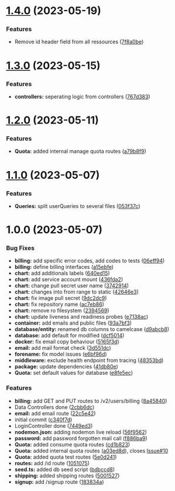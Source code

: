 # [1.4.0](https://gitlab.clippic.app/clippic/backend/user-v2/compare/v1.3.0...v1.4.0) (2023-05-19)


### Features

* Remove id header field from all ressources ([7f8a0be](https://gitlab.clippic.app/clippic/backend/user-v2/commit/7f8a0be89542079fda69b4f93650a8b3341fe6a8))

# [1.3.0](https://gitlab.clippic.app/clippic/backend/user-v2/compare/v1.2.0...v1.3.0) (2023-05-15)


### Features

* **controllers:** seperating logic from controllers ([767d383](https://gitlab.clippic.app/clippic/backend/user-v2/commit/767d38383565ac0d45f83c9905a9a89dbe4b8eb6))

# [1.2.0](https://gitlab.clippic.app/clippic/backend/user-v2/compare/v1.1.0...v1.2.0) (2023-05-11)


### Features

* **Quota:** added internal manage quota routes ([a79b8f9](https://gitlab.clippic.app/clippic/backend/user-v2/commit/a79b8f9499fc0b86ba99eb101a0e62c52f4e0bc3))

# [1.1.0](https://gitlab.clippic.app/clippic/backend/user-v2/compare/v1.0.0...v1.1.0) (2023-05-07)


### Features

* **Queries:** split userQueries to several files ([053f37c](https://gitlab.clippic.app/clippic/backend/user-v2/commit/053f37c867423a34aa39b1a445e5f5a7d0e24f0f))

# 1.0.0 (2023-05-07)


### Bug Fixes

* **billing:** add specific error codes, add codes to tests ([06eff94](https://gitlab.clippic.app/clippic/backend/user-v2/commit/06eff94ab7d58f53bec51ac6afe133970ae0f792))
* **billing:** define billing interfaces ([a15ebfe](https://gitlab.clippic.app/clippic/backend/user-v2/commit/a15ebfe71b0ad6aa1260449dd302aa4bc83f0767))
* **chart:** add additionals labels ([640ed15](https://gitlab.clippic.app/clippic/backend/user-v2/commit/640ed15da707718ea11f295e95457add8df57ba7))
* **chart:** add service account mount ([436fda2](https://gitlab.clippic.app/clippic/backend/user-v2/commit/436fda26e11c6c31927f23814822a00de210f5ed))
* **chart:** change pull secret user name ([3742914](https://gitlab.clippic.app/clippic/backend/user-v2/commit/3742914eb376ac282913e02ac5d474da76fb6305))
* **chart:** changes into from range to static ([42646e3](https://gitlab.clippic.app/clippic/backend/user-v2/commit/42646e39c4e20c383b26152d601c48c34357eb67))
* **chart:** fix image pull secret ([9dc2dc9](https://gitlab.clippic.app/clippic/backend/user-v2/commit/9dc2dc9dbdbbd0064abc02a9969cb604be746b7e))
* **chart:** fix repository name ([ac7eb86](https://gitlab.clippic.app/clippic/backend/user-v2/commit/ac7eb865414c6da752e20f7117460e31f847382a))
* **chart:** remove ro filesystem ([2394569](https://gitlab.clippic.app/clippic/backend/user-v2/commit/239456959585bb5f9e7c76cad96731132a83f2b5))
* **chart:** update liveness and readiness probes ([e7138ac](https://gitlab.clippic.app/clippic/backend/user-v2/commit/e7138ac05326f6683d4d113dda34b280b51c5aef))
* **container:** add emails and public files ([93a7bf3](https://gitlab.clippic.app/clippic/backend/user-v2/commit/93a7bf3e6ec44f79fc0cb7780b9f508cf5d3e38c))
* **database/entity:** renamed db columns to camelcase ([d9abcb8](https://gitlab.clippic.app/clippic/backend/user-v2/commit/d9abcb89a9842504f98662b6e329fc69c88e40af))
* **database:** add default for modified ([dcf5014](https://gitlab.clippic.app/clippic/backend/user-v2/commit/dcf501449afe9cd9bffff10541708c6ab464f7f0))
* **docker:** fix email copy behaviour ([5165f3d](https://gitlab.clippic.app/clippic/backend/user-v2/commit/5165f3d7e641f67eb2de3bb2cf10550bc0d309cf))
* **email:** add mail format check ([3d551dc](https://gitlab.clippic.app/clippic/backend/user-v2/commit/3d551dc1bbca4001aa6724ea465dd0fa53f202e4))
* **forename:** fix model issues ([e6bf96d](https://gitlab.clippic.app/clippic/backend/user-v2/commit/e6bf96d20d38533756873171dadd6f75661de7ce))
* **middleware:** exclude health endpoint from tracing ([48353bd](https://gitlab.clippic.app/clippic/backend/user-v2/commit/48353bd2f0480bb52ae0b1036af58911421e5cac))
* **package:** update dependencies ([41db80e](https://gitlab.clippic.app/clippic/backend/user-v2/commit/41db80efa0254becc9875e083f4d224f630af628))
* **Quota:** set default values for database ([e8fe5ec](https://gitlab.clippic.app/clippic/backend/user-v2/commit/e8fe5ecbdcd4dd322adc81e46b4801fcaea5ed7e))


### Features

* **billing:** add GET and PUT routes to /v2/users/billing ([8a45840](https://gitlab.clippic.app/clippic/backend/user-v2/commit/8a458409e4f9841ecaed1e198fab66fdd4c45ae0))
* Data Controllers done ([2cbb6dc](https://gitlab.clippic.app/clippic/backend/user-v2/commit/2cbb6dc5681ccad4b3c32edab6734cf0f7786b06))
* **email:** add email route ([22c5e42](https://gitlab.clippic.app/clippic/backend/user-v2/commit/22c5e4290ba274f4f8371649bc9582baf0c1b42e))
* initial commit ([c340f7d](https://gitlab.clippic.app/clippic/backend/user-v2/commit/c340f7d30ddf4b430f5618fb5dd7c20b73368f73))
* LoginController done ([7449ed3](https://gitlab.clippic.app/clippic/backend/user-v2/commit/7449ed362e251f0455eca16f1178e01bb23a1dda))
* **nodemon.json:** adding nodemon live reload ([56f9562](https://gitlab.clippic.app/clippic/backend/user-v2/commit/56f9562334d9be00306a36b031312db3a53ec95a))
* **password:** add password forgotten mail call ([f886ba9](https://gitlab.clippic.app/clippic/backend/user-v2/commit/f886ba91de08a424bd3e1b441a90b34b92880bc5))
* **Quota:** added consume quota routes ([cd1b823](https://gitlab.clippic.app/clippic/backend/user-v2/commit/cd1b823a6773fb27a98df26f8018c9fb78e24076))
* **Quota:** added internal quota routes ([a03ed8d](https://gitlab.clippic.app/clippic/backend/user-v2/commit/a03ed8d5e14a28e84f3a153095bcd0b15206f5b2)), closes [Issue#10](https://gitlab.clippic.app/Issue/issues/10)
* **Quota:** added quota test routes ([5e0d241](https://gitlab.clippic.app/clippic/backend/user-v2/commit/5e0d2419452c73eb8d9353bb9aa45c026cf45e46))
* **routes:** add /id route ([1051075](https://gitlab.clippic.app/clippic/backend/user-v2/commit/105107574ebf0c1c4bd86a59d57757e35e566850))
* **seed.ts:** added db seed script ([bdbccd8](https://gitlab.clippic.app/clippic/backend/user-v2/commit/bdbccd81e8996b340f7f96c826e6fd7350d2363c))
* **shipping:** added shipping routes ([5001527](https://gitlab.clippic.app/clippic/backend/user-v2/commit/5001527d406c4aca153d012e74750f799852e0bd))
* **signup:** add /signup route ([183834a](https://gitlab.clippic.app/clippic/backend/user-v2/commit/183834acf0b25ef4cd38d362ca8b662b548adb5d))
